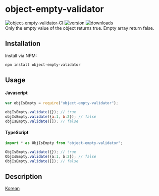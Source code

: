 # object-empty-validator
[![object-empty-validator-CI](https://github.com/swtpumpkin/object-empty-validator/workflows/object-empty-validator-CI/badge.svg?branch=master)](https://github.com/swtpumpkin/object-empty-validator/actions)
[![version](https://img.shields.io/npm/v/object-empty-validator.svg?style=flat-square)]((http://npm.im/object-empty-validator))
[![downloads](https://img.shields.io/npm/dm/object-empty-validator.svg?style=flat-square)](https://npm-stat.com/charts.html?package=object-empty-validator&from=2020-03-05)  
Only the empty value of the object returns true.
Empty array return false.

## Installation
Install via NPM:

```bash
npm install object-empty-validator
```

## Usage

#### Javascript

```javascript
var objIsEmpty = require("object-empty-validator");

objIsEmpty.validate({}); // true
objIsEmpty.validate({a:1, b:2}); // false
objIsEmpty.validate([]); // false
```

#### TypeScript

```typescript
import * as ObjIsEmpty from "object-empty-validator";

ObjIsEmpty.validate({}); // true
ObjIsEmpty.validate({a:1, b:2}); // false
ObjIsEmpty.validate([]); // false
```

## Description
[Korean](https://swtpumpkin.github.io/javascript/checkEmptyObject)
